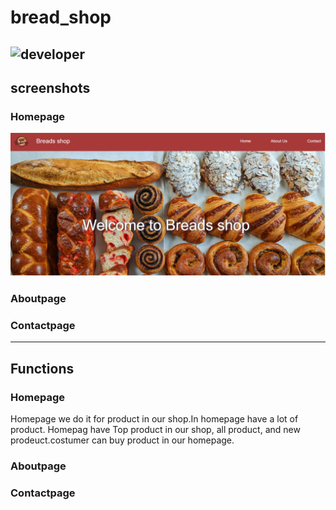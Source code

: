 # bread_shop

![developer](https://img.shields.io/badge/Developed%20By%20%3A-Team%201-brown)
---
## screenshots
### Homepage
![homepage snap](images/typesbread/readme/hompage.png)

### Aboutpage

### Contactpage


---

## Functions
### Homepage
Homepage we do it for product in our shop.In homepage have a lot of product. Homepag have Top product in our shop, all product, and new prodeuct.costumer can buy product in our homepage.

### Aboutpage

### Contactpage
